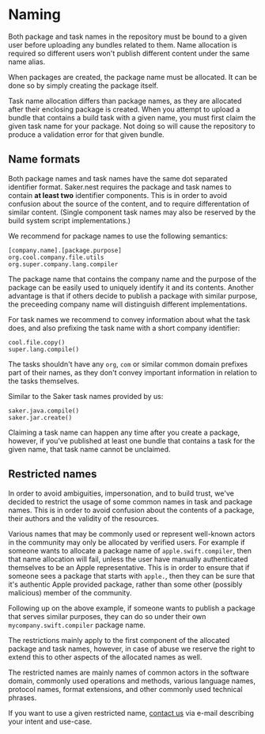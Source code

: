 # Naming

Both package and task names in the repository must be bound to a given user before uploading any bundles related to them. Name allocation is required so different users won't publish different content under the same name alias.

When packages are created, the package name must be allocated. It can be done so by simply creating the package itself.

Task name allocation differs than package names, as they are allocated after their enclosing package is created. When you attempt to upload a bundle that contains a build task with a given name, you must first claim the given task name for your package. Not doing so will cause the repository to produce a validation error for that given bundle.

## Name formats

Both package names and task names have the same dot separated identifier format. Saker.nest requires the package and task names to contain **at least two** identifier components. This is in order to avoid confusion about the source of the content, and to require differentation of similar content. (Single component task names may also be reserved by the build system script implementations.)

We recommend for package names to use the following semantics:

```plaintext
[company.name].[package.purpose]
org.cool.company.file.utils
org.super.company.lang.compiler
```

The package name that contains the company name and the purpose of the package can be easily used to uniquely identify it and its contents. Another advantage is that if others decide to publish a package with similar purpose, the preceeding company name will distinguish different implementations.

For task names we recommend to convey information about what the task does, and also prefixing the task name with a short company identifier:

```sakerscript
cool.file.copy()
super.lang.compile()
```

The tasks shouldn't have any `org`, `com` or similar common domain prefixes part of their names, as they don't convey important information in relation to the tasks themselves.

Similar to the Saker task names provided by us:

```sakerscript
saker.java.compile()
saker.jar.create()
```

Claiming a task name can happen any time after you create a package, however, if you've published at least one bundle that contains a task for the given name, that task name cannot be unclaimed.

## Restricted names

In order to avoid ambiguities, impersonation, and to build trust, we've decided to restrict the usage of some common names in task and package names. This is in order to avoid confusion about the contents of a package, their authors and the validity of the resources.

Various names that may be commonly used or represent well-known actors in the community may only be allocated by verified users. For example if someone wants to allocate a package name of `apple.swift.compiler`, then that name allocation will fail, unless the user have manually authenticated themselves to be an Apple representative. This is in order to ensure that if someone sees a package that starts with `apple.`, then they can be sure that it's authentic Apple provided package, rather than some other (possibly malicious) member of the community.

Following up on the above example, if someone wants to publish a package that serves similar purposes, they can do so under their own `mycompany.swift.compiler` package name.

The restrictions mainly apply to the first component of the allocated package and task names, however, in case of abuse we reserve the right to extend this to other aspects of the allocated names as well.

The restricted names are mainly names of common actors in the software domain, commonly used operations and methods, various language names, protocol names, format extensions, and other commonly used technical phrases.

If you want to use a given restricted name, [contact us](raw://contact.html) via e-mail describing your intent and use-case.
